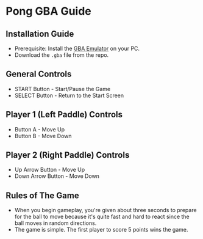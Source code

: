 # Pong GBA Guide
## Installation Guide
- Prerequisite: Install the [GBA Emulator](https://mgba.io/downloads.html) on your PC.
- Download the `.gba` file from the repo.
## General Controls
- START Button - Start/Pause the Game
- SELECT Button - Return to the Start Screen
## Player 1 (Left Paddle) Controls
- Button A - Move Up
- Button B - Move Down
## Player 2 (Right Paddle) Controls
- Up Arrow Button - Move Up
- Down Arrow Button - Move Down
## Rules of The Game
- When you begin gameplay, you're given about three seconds to prepare for the ball to move because it's quite fast and hard to react since the ball moves in random directions.
- The game is simple. The first player to score 5 points wins the game.
